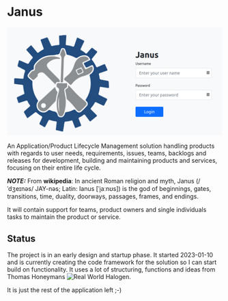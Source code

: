 # Janus

![Janus login page](/documentation/login.png)

An Application/Product Lifecycle Management solution handling products with regards to user needs, requirements, issues, teams, backlogs and releases for development, building and maintaining products and services, focusing on their entire life cycle.

**_NOTE:_** From **wikipedia**: In ancient Roman religion and myth, Janus (/ˈdʒeɪnəs/ JAY-nəs; Latin: Ianus [ˈi̯aːnʊs]) is the god of beginnings, gates, transitions, time, duality, doorways, passages, frames, and endings.

It will contain support for teams, product owners and single individuals tasks to maintain the product or service.

## Status
The project is in an early design and startup phase. It started 2023-01-10 and is currently creating the code framework for the solution so I can start build on functionality. It uses a lot of structuring, functions and ideas from Thomas Honeymans ![Real World Halogen](https://github.com/thomashoneyman/purescript-halogen-realworld).


It is just the rest of the application left ;-)